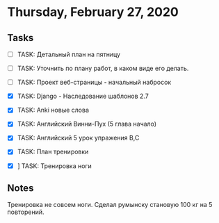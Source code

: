 # Thursday, February 27, 2020

## Tasks
- [ ] TASK: Детальный план на пятницу 

- [ ] TASK: Уточнить по плану работ, в каком виде его делать.

- [ ] TASK: Проект веб-страницы - начальный набросок
- [x] TASK: Django - Наследование шаблонов 2.7

- [x] TASK: Anki новые слова
- [x] TASK: Aнглийский Винни-Пух (5 глава начало)
- [x] TASK: Aнглийский 5 урок упражения B,C

- [x] TASK: План тренировки
- [x] ] TASK: Тренировка ноги

## Notes
Тренировка не совсем ноги. Сделал румынску становую 100 кг на 5 повторений.
